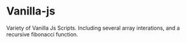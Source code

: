 # Vanilla-js
Variety of Vanilla Js Scripts.
Including several array interations, and a recursive fibonacci function.
